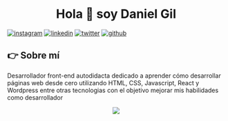 <h1 align="center">Hola 👋  soy Daniel Gil  </h1> 


[![instagram](https://img.shields.io/static/v1?label=&message=instagram&color=5B51D8&logo=instagram&logoColor=white&style=for-the-badge)](https://www.instagram.com/hidan_dev/)
[![linkedin](https://img.shields.io/static/v1?label=&message=linkedin&color=0e76a8&logo=linkedin&logoColor=white&style=for-the-badge)](https://www.linkedin.com/in/hidan21/)
[![twitter](https://img.shields.io/static/v1?label=&message=twitter&color=1DA1F2&logo=twitter&logoColor=white&style=for-the-badge)](...)
[![github](https://img.shields.io/static/v1?label=&message=github&color=171515&logo=github&logoColor=white&style=for-the-badge)]([https://github.com/eduardofierropro](https://github.com/Hidan21))





## 👉 Sobre mí
Desarrollador front-end autodidacta dedicado a aprender cómo desarrollar páginas web desde cero utilizando HTML, CSS, Javascript, React y Wordpress entre otras tecnologias con el objetivo mejorar mis habilidades como desarrollador 




<p align="center">
  <a href="https://skillicons.dev">
    <img src="https://skillicons.dev/icons?i=html,css,sass,tailwind,js,firebase,react,vite,nodejs,git,github" />
  </a>
</p>
<!--
**Hidan21/Hidan21** is a ✨ _special_ ✨ repository because its `README.md` (this file) appears on your GitHub profile.

Here are some ideas to get you started:

- 🔭 I’m currently working on ...
- 🌱 I’m currently learning ...
- 👯 I’m looking to collaborate on ...
- 🤔 I’m looking for help with ...
- 💬 Ask me about ...
- 📫 How to reach me: ...
- 😄 Pronouns: ...
- ⚡ Fun fact: ...
-->
